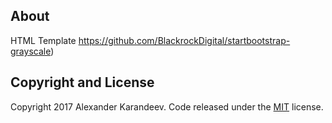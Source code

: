 ## About

HTML Template https://github.com/BlackrockDigital/startbootstrap-grayscale)

## Copyright and License

Copyright 2017 Alexander Karandeev. Code released under the [MIT](https://github.com/BlackrockDigital/startbootstrap-grayscale/blob/gh-pages/LICENSE) license.
